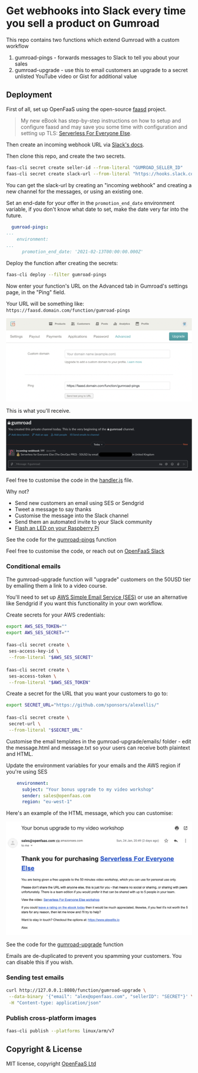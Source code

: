 # Get webhooks into Slack every time you sell a product on Gumroad

This repo contains two functions which extend Gumroad with a custom workflow

1) gumroad-pings - forwards messages to Slack to tell you about your sales
2) gumroad-upgrade - use this to email customers an upgrade to a secret unlisted YouTube video or Gist for additional value

## Deployment

First of all, set up OpenFaaS using the open-source [faasd](http://github.com/openfaas/faasd) project.

> My new eBook has step-by-step instructions on how to setup and configure faasd and may save you some time with configuration and setting up TLS: [Serverless For Everyone Else](https://gumroad.com/l/serverless-for-everyone-else).

Then create an incoming webhook URL via [Slack's docs](https://api.slack.com/messaging/webhooks).

Then clone this repo, and create the two secrets.

```bash
faas-cli secret create seller-id --from-literal "GUMROAD_SELLER_ID"
faas-cli secret create slack-url --from-literal "https://hooks.slack.com/services/X/Y/Z"
```

You can get the slack-url by creating an "incoming webhook" and creating a new channel for the messages, or using an existing one.

Set an end-date for your offer in the `promotion_end_date` environment variable, if you don't know what date to set, make the date very far into the future.

```yaml
  gumroad-pings:
...
    environment:
...
      promotion_end_date: '2021-02-13T00:00:00.000Z'
```

Deploy the function after creating the secrets:

```bash
faas-cli deploy --filter gumroad-pings
```

Now enter your function's URL on the Advanced tab in Gumroad's settings page, in the "Ping" field.

Your URL will be something like: `https://faasd.domain.com/function/gumroad-pings`

![Pings](docs/pings.png)

This is what you'll receive.

![Example](docs/example.png)

Feel free to customise the code in the [handler.js](https://github.com/alexellis/gumroad-sales-forwarder/blob/main/gumroad-pings/handler.js) file.

Why not?
* Send new customers an email using SES or Sendgrid
* Tweet a message to say thanks
* Customise the message into the Slack channel
* Send them an automated invite to your Slack community
* [Flash an LED on your Raspberry Pi](https://levelup.gitconnected.com/add-a-status-led-to-your-raspberry-pi-d3718846d66b)

See the code for the [gumroad-pings](https://github.com/alexellis/gumroad-sales-forwarder/tree/main/gumroad-pings) function

Feel free to customise the code, or reach out on [OpenFaaS Slack](https://slack.openfaas.io/)

### Conditional emails

The gumroad-upgrade function will "upgrade" customers on the 50USD tier by emailing them a link to a video course.

You'll need to set up [AWS Simple Email Service (SES)](https://docs.aws.amazon.com/sdk-for-javascript/v2/developer-guide/ses-examples-sending-email.html) or use an alternative like Sendgrid if you want this functionality in your own workflow.

Create secrets for your AWS credentials:

```bash
export AWS_SES_TOKEN=""
export AWS_SES_SECRET=""

faas-cli secret create \
 ses-access-key-id \
 --from-literal "$AWS_SES_SECRET"

faas-cli secret create \
 ses-access-token \
 --from-literal "$AWS_SES_TOKEN"
```

Create a secret for the URL that you want your customers to go to:

```bash
export SECRET_URL="https://github.com/sponsors/alexellis/"

faas-cli secret create \
 secret-url \
 --from-literal "$SECRET_URL"
```

Customise the email templates in the gumroad-upgrade/emails/ folder - edit the message.html and message.txt so your users can receive both plaintext and HTML.

Update the environment variables for your emails and the AWS region if you're using SES

```yaml
    environment:
      subject: "Your bonus upgrade to my video workshop"
      sender: sales@openfaas.com
      region: "eu-west-1"
```

Here's an example of the HTML message, which you can customise:

![Sample email to customers](/docs/email-sample.png)

See the code for the [gumroad-upgrade](https://github.com/alexellis/gumroad-sales-forwarder/tree/main/gumroad-pings) function

Emails are de-duplicated to prevent you spamming your customers. You can disable this if you wish.

### Sending test emails

```bash
curl http://127.0.0.1:8080/function/gumroad-upgrade \
 --data-binary '{"email": "alex@openfaas.com", "sellerID": "SECRET"}' \
 -H "Content-type: application/json"
```

### Publish cross-platform images

```bash
faas-cli publish --platforms linux/arm/v7
```

## Copyright & License

MIT license, copyright [OpenFaaS Ltd](https://openfaas.com/)


